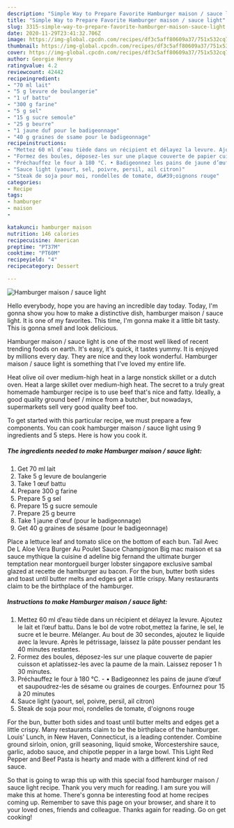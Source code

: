 ```yaml
---
description: "Simple Way to Prepare Favorite Hamburger maison / sauce light"
title: "Simple Way to Prepare Favorite Hamburger maison / sauce light"
slug: 3315-simple-way-to-prepare-favorite-hamburger-maison-sauce-light
date: 2020-11-29T23:41:32.706Z
image: https://img-global.cpcdn.com/recipes/df3c5aff80609a37/751x532cq70/hamburger-maison-sauce-light-photo-principale-de-la-recette.jpg
thumbnail: https://img-global.cpcdn.com/recipes/df3c5aff80609a37/751x532cq70/hamburger-maison-sauce-light-photo-principale-de-la-recette.jpg
cover: https://img-global.cpcdn.com/recipes/df3c5aff80609a37/751x532cq70/hamburger-maison-sauce-light-photo-principale-de-la-recette.jpg
author: Georgie Henry
ratingvalue: 4.2
reviewcount: 42442
recipeingredient:
- "70 ml lait"
- "5 g levure de boulangerie"
- "1 uf battu"
- "300 g farine"
- "5 g sel"
- "15 g sucre semoule"
- "25 g beurre"
- "1 jaune duf pour le badigeonnage"
- "40 g graines de ssame pour le badigeonnage"
recipeinstructions:
- "Mettez 60 ml d’eau tiède dans un récipient et délayez la levure. Ajoutez le lait et l’œuf battu. Dans le bol de votre robot,mettez la farine, le sel, le sucre et le beurre. Mélanger. Au bout de 30 secondes, ajoutez le liquide avec la levure. Après le pétrissage, laissez la pâte pousser pendant les 40 minutes restantes."
- "Formez des boules, déposez-les sur une plaque couverte de papier cuisson et aplatissez-les avec la paume de la main. Laissez reposer 1 h 30 minutes."
- "Préchauffez le four à 180 °C. • Badigeonnez les pains de jaune d’œuf et saupoudrez-les de sésame ou graines de courges. Enfournez pour 15 à 20 minutes"
- "Sauce light (yaourt, sel, poivre, persil, ail citron)"
- "Steak de soja pour moi, rondelles de tomate, d&#39;oignons rouge"
categories:
- Recipe
tags:
- hamburger
- maison
- 

katakunci: hamburger maison  
nutrition: 146 calories
recipecuisine: American
preptime: "PT37M"
cooktime: "PT60M"
recipeyield: "4"
recipecategory: Dessert

---
```



![Hamburger maison / sauce light](https://img-global.cpcdn.com/recipes/df3c5aff80609a37/751x532cq70/hamburger-maison-sauce-light-photo-principale-de-la-recette.jpg)

Hello everybody, hope you are having an incredible day today. Today, I'm gonna show you how to make a distinctive dish, hamburger maison / sauce light. It is one of my favorites. This time, I'm gonna make it a little bit tasty. This is gonna smell and look delicious.

Hamburger maison / sauce light is one of the most well liked of recent trending foods on earth. It's easy, it's quick, it tastes yummy. It is enjoyed by millions every day. They are nice and they look wonderful. Hamburger maison / sauce light is something that I've loved my entire life.

Heat olive oil over medium-high heat in a large nonstick skillet or a dutch oven. Heat a large skillet over medium-high heat. The secret to a truly great homemade hamburger recipe is to use beef that&#39;s nice and fatty. Ideally, a good quality ground beef / mince from a butcher, but nowadays, supermarkets sell very good quality beef too.


To get started with this particular recipe, we must prepare a few components. You can cook hamburger maison / sauce light using 9 ingredients and 5 steps. Here is how you cook it.

<!--inarticleads1-->

##### The ingredients needed to make Hamburger maison / sauce light:

1. Get 70 ml lait
1. Take 5 g levure de boulangerie
1. Take 1 œuf battu
1. Prepare 300 g farine
1. Prepare 5 g sel
1. Prepare 15 g sucre semoule
1. Prepare 25 g beurre
1. Take 1 jaune d&#39;œuf (pour le badigeonnage)
1. Get 40 g graines de sésame (pour le badigeonnage)


Place a lettuce leaf and tomato slice on the bottom of each bun. Tail Avec De L Aloe Vera Burger Au Poulet Sauce Champignon Big mac maison et sa sauce mythique la cuisine d adeline big fernand the ultimate burger temptation near montorgueil burger lobster singapore exclusive sambal glazed at recette de hamburger au bacon. For the bun, butter both sides and toast until butter melts and edges get a little crispy. Many restaurants claim to be the birthplace of the hamburger. 

<!--inarticleads2-->

##### Instructions to make Hamburger maison / sauce light:

1. Mettez 60 ml d’eau tiède dans un récipient et délayez la levure. Ajoutez le lait et l’œuf battu. Dans le bol de votre robot,mettez la farine, le sel, le sucre et le beurre. Mélanger. Au bout de 30 secondes, ajoutez le liquide avec la levure. Après le pétrissage, laissez la pâte pousser pendant les 40 minutes restantes.
1. Formez des boules, déposez-les sur une plaque couverte de papier cuisson et aplatissez-les avec la paume de la main. Laissez reposer 1 h 30 minutes.
1. Préchauffez le four à 180 °C. - • Badigeonnez les pains de jaune d’œuf et saupoudrez-les de sésame ou graines de courges. Enfournez pour 15 à 20 minutes
1. Sauce light (yaourt, sel, poivre, persil, ail citron)
1. Steak de soja pour moi, rondelles de tomate, d&#39;oignons rouge


For the bun, butter both sides and toast until butter melts and edges get a little crispy. Many restaurants claim to be the birthplace of the hamburger. Louis&#39; Lunch, in New Haven, Connecticut, is a leading contender. Combine ground sirloin, onion, grill seasoning, liquid smoke, Worcestershire sauce, garlic, adobo sauce, and chipotle pepper in a large bowl. This Light Red Pepper and Beef Pasta is hearty and made with a different kind of red sauce. 

So that is going to wrap this up with this special food hamburger maison / sauce light recipe. Thank you very much for reading. I am sure you will make this at home. There's gonna be interesting food at home recipes coming up. Remember to save this page on your browser, and share it to your loved ones, friends and colleague. Thanks again for reading. Go on get cooking!
